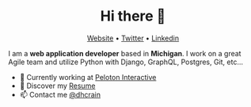 <h1 align="center">Hi there 👋</h1>

<p align="center">
  <a href="https://dhcrain.com/">Website</a> •
  <a href="https://twitter.com/dhcrain">Twitter</a> •
  <a href="https://www.linkedin.com/in/daviscrain">Linkedin</a>
</p>

I am a __web application developer__ based in __Michigan__. I work on a great Agile team and utilize Python with Django, GraphQL, Postgres, Git, etc...

* 💼 Currently working at [Peloton Interactive](https://www.onepeloton.com/) <br/>
* 🔖 Discover my [Resume](https://dhcrain.com/#resume)<br/>
* 📫 Contact me [@dhcrain](https://twitter.com/dhcrain)
